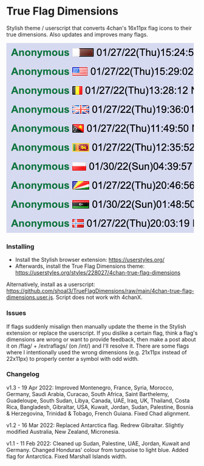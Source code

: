 # True Flag Dimensions

Stylish theme / userscript that converts 4chan's 16x11px flag icons to their true dimensions. Also updates and improves many flags.

![Poster](poster.png)

### Installing

- Install the Stylish browser extension: https://userstyles.org/
- Afterwards, install the True Flag Dimensions theme: https://userstyles.org/styles/228027/4chan-true-flag-dimensions

Alternatively, install as a userscript: https://github.com/shoal3/TrueFlagDimensions/raw/main/4chan-true-flag-dimensions.user.js. Script does not work with 4chanX.

### Issues

If flags suddenly misalign then manually update the theme in the Stylish extension or replace the userscript. If you dislike a certain flag, think a flag's dimensions are wrong or want to provide feedback, then make a post about it on /flag/ + /extraflags/ (on /int/) and I'll resolve it. There are some flags where I intentionally used the wrong dimensions (e.g. 21x11px instead of 22x11px) to properly center a symbol with odd width.

### Changelog

v1.3 - 19 Apr 2022: Improved Montenegro, France, Syria, Morocco, Germany, Saudi Arabia, Curacao, South Africa, Saint Barthelemy, Guadeloupe, South Sudan, Libya, Canada, UAE, Iraq, UK, Thailand, Costa Rica, Bangladesh, Gibraltar, USA, Kuwait, Jordan, Sudan, Palestine, Bosnia & Herzegovina, Trinidad & Tobago, French Guiana. Fixed Chad alignment.

v1.2 - 16 Mar 2022: Replaced Antarctica flag. Redrew Gibraltar. Slightly modified Australia, New Zealand, Micronesia.

v1.1 - 11 Feb 2022: Cleaned up Sudan, Palestine, UAE, Jordan, Kuwait and Germany. Changed Honduras' colour from turquoise to light blue. Added flag for Antarctica. Fixed Marshall Islands width.
